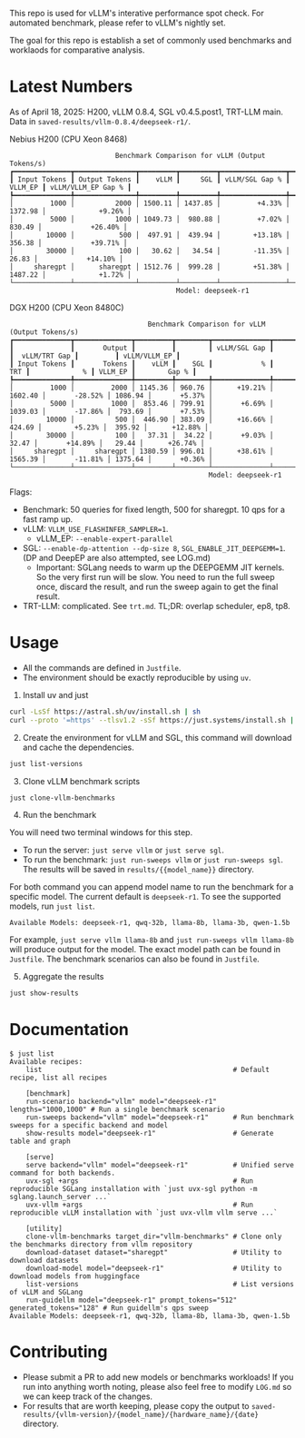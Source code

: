 This repo is used for vLLM's interative performance spot check.
For automated benchmark, please refer to vLLM's nightly set.

The goal for this repo is establish a set of commonly used benchmarks and worklaods for comparative analysis.

# Latest Numbers

As of April 18, 2025: H200, vLLM 0.8.4, SGL v0.4.5.post1, TRT-LLM main. Data in `saved-results/vllm-0.8.4/deepseek-r1/`.

Nebius H200 (CPU Xeon 8468)
```
                          Benchmark Comparison for vLLM (Output Tokens/s)
┏━━━━━━━━━━━━━━┳━━━━━━━━━━━━━━━┳━━━━━━━━━┳━━━━━━━━━┳━━━━━━━━━━━━━━━━┳━━━━━━━━━┳━━━━━━━━━━━━━━━━━━━━┓
┃ Input Tokens ┃ Output Tokens ┃    vLLM ┃     SGL ┃ vLLM/SGL Gap % ┃ VLLM_EP ┃ vLLM/VLLM_EP Gap % ┃
┡━━━━━━━━━━━━━━╇━━━━━━━━━━━━━━━╇━━━━━━━━━╇━━━━━━━━━╇━━━━━━━━━━━━━━━━╇━━━━━━━━━╇━━━━━━━━━━━━━━━━━━━━┩
│         1000 │          2000 │ 1500.11 │ 1437.85 │         +4.33% │ 1372.98 │             +9.26% │
│         5000 │          1000 │ 1049.73 │  980.88 │         +7.02% │  830.49 │            +26.40% │
│        10000 │           500 │  497.91 │  439.94 │        +13.18% │  356.38 │            +39.71% │
│        30000 │           100 │   30.62 │   34.54 │        -11.35% │   26.83 │            +14.10% │
│     sharegpt │      sharegpt │ 1512.76 │  999.28 │        +51.38% │ 1487.22 │             +1.72% │
└──────────────┴───────────────┴─────────┴─────────┴────────────────┴─────────┴────────────────────┘
                                         Model: deepseek-r1
```

DGX H200 (CPU Xeon 8480C)
```
                                  Benchmark Comparison for vLLM (Output Tokens/s)
┏━━━━━━━━━━━━━━┳━━━━━━━━━━━━━━┳━━━━━━━━━┳━━━━━━━━┳━━━━━━━━━━━━━━┳━━━━━━━━━┳━━━━━━━━━━━━━━━┳━━━━━━━━━┳━━━━━━━━━━━━━━┓
┃              ┃       Output ┃         ┃        ┃ vLLM/SGL Gap ┃         ┃  vLLM/TRT Gap ┃         ┃ vLLM/VLLM_EP ┃
┃ Input Tokens ┃       Tokens ┃    vLLM ┃    SGL ┃            % ┃     TRT ┃             % ┃ VLLM_EP ┃        Gap % ┃
┡━━━━━━━━━━━━━━╇━━━━━━━━━━━━━━╇━━━━━━━━━╇━━━━━━━━╇━━━━━━━━━━━━━━╇━━━━━━━━━╇━━━━━━━━━━━━━━━╇━━━━━━━━━╇━━━━━━━━━━━━━━┩
│         1000 │         2000 │ 1145.36 │ 960.76 │      +19.21% │ 1602.40 │       -28.52% │ 1086.94 │       +5.37% │
│         5000 │         1000 │  853.46 │ 799.91 │       +6.69% │ 1039.03 │       -17.86% │  793.69 │       +7.53% │
│        10000 │          500 │  446.90 │ 383.09 │      +16.66% │  424.69 │        +5.23% │  395.92 │      +12.88% │
│        30000 │          100 │   37.31 │  34.22 │       +9.03% │   32.47 │       +14.89% │   29.44 │      +26.74% │
│     sharegpt │     sharegpt │ 1380.59 │ 996.01 │      +38.61% │ 1565.39 │       -11.81% │ 1375.64 │       +0.36% │
└──────────────┴──────────────┴─────────┴────────┴──────────────┴─────────┴───────────────┴─────────┴──────────────┘
                                                 Model: deepseek-r1
```

Flags:
* Benchmark: 50 queries for fixed length, 500 for sharegpt. 10 qps for a fast ramp up.
* vLLM: `VLLM_USE_FLASHINFER_SAMPLER=1`.
  * vLLM\_EP: `--enable-expert-parallel`
* SGL: `--enable-dp-attention --dp-size 8`, `SGL_ENABLE_JIT_DEEPGEMM=1`. (DP and DeepEP are also attempted, see LOG.md)
  * Important: SGLang needs to warm up the DEEPGEMM JIT kernels. So the very first run will be slow.
    You need to run the full sweep once, discard the result, and run the sweep again to get the final result.
* TRT-LLM: complicated. See `trt.md`. TL;DR: overlap scheduler, ep8, tp8.

# Usage
* All the commands are defined in `Justfile`.
* The environment should be exactly reproducible by using `uv`.

1. Install uv and just
```bash
curl -LsSf https://astral.sh/uv/install.sh | sh
curl --proto '=https' --tlsv1.2 -sSf https://just.systems/install.sh | bash -s -- --to /usr/local/bin
```

2. Create the environment for vLLM and SGL, this command will download and cache the dependencies.
```bash
just list-versions
```

3. Clone vLLM benchmark scripts
```bash
just clone-vllm-benchmarks
```

4. Run the benchmark

You will need two terminal windows for this step.
* To run the server: `just serve vllm` or `just serve sgl`.
* To run the benchmark: `just run-sweeps vllm` or `just run-sweeps sgl`. The results will be saved in `results/{{model_name}}` directory.

For both command you can append model name to run the benchmark for a specific model. The current default is `deepseek-r1`. To see the supported models, run `just list`.
```
Available Models: deepseek-r1, qwq-32b, llama-8b, llama-3b, qwen-1.5b
```
For example, `just serve vllm llama-8b` and `just run-sweeps vllm llama-8b` will produce output for the model.
The exact model path can be found in `Justfile`.
The benchmark scenarios can also be found in `Justfile`.

5. Aggregate the results
```bash
just show-results
```

# Documentation
```
$ just list
Available recipes:
    list                                               # Default recipe, list all recipes

    [benchmark]
    run-scenario backend="vllm" model="deepseek-r1" lengths="1000,1000" # Run a single benchmark scenario
    run-sweeps backend="vllm" model="deepseek-r1"      # Run benchmark sweeps for a specific backend and model
    show-results model="deepseek-r1"                   # Generate table and graph

    [serve]
    serve backend="vllm" model="deepseek-r1"           # Unified serve command for both backends.
    uvx-sgl +args                                      # Run reproducible SGLang installation with `just uvx-sgl python -m sglang.launch_server ...`
    uvx-vllm +args                                     # Run reproducible vLLM installation with `just uvx-vllm vllm serve ...`

    [utility]
    clone-vllm-benchmarks target_dir="vllm-benchmarks" # Clone only the benchmarks directory from vllm repository
    download-dataset dataset="sharegpt"                # Utility to download datasets
    download-model model="deepseek-r1"                 # Utility to download models from huggingface
    list-versions                                      # List versions of vLLM and SGLang
    run-guidellm model="deepseek-r1" prompt_tokens="512" generated_tokens="128" # Run guidellm's qps sweep
Available Models: deepseek-r1, qwq-32b, llama-8b, llama-3b, qwen-1.5b
```

# Contributing
* Please submit a PR to add new models or benchmarks workloads! If you run into anything worth noting, please also feel free to modify `LOG.md` so we can keep track of the changes.
* For results that are worth keeping, please copy the output to `saved-results/{vllm-version}/{model_name}/{hardware_name}/{date}` directory.

